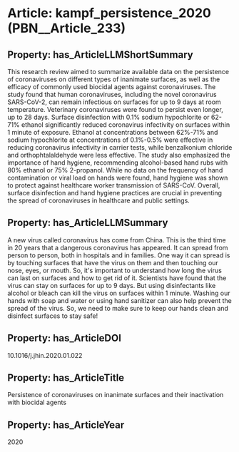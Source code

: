 # Article: __kampf_persistence_2020__ (PBN__Article_233)

## Property: has_ArticleLLMShortSummary

This research review aimed to summarize available data on the persistence of coronaviruses on different types of inanimate surfaces, as well as the efficacy of commonly used biocidal agents against coronaviruses. The study found that human coronaviruses, including the novel coronavirus SARS-CoV-2, can remain infectious on surfaces for up to 9 days at room temperature. Veterinary coronaviruses were found to persist even longer, up to 28 days. Surface disinfection with 0.1% sodium hypochlorite or 62-71% ethanol significantly reduced coronavirus infectivity on surfaces within 1 minute of exposure. Ethanol at concentrations between 62%-71% and sodium hypochlorite at concentrations of 0.1%-0.5% were effective in reducing coronavirus infectivity in carrier tests, while benzalkonium chloride and orthophtalaldehyde were less effective. The study also emphasized the importance of hand hygiene, recommending alcohol-based hand rubs with 80% ethanol or 75% 2-propanol. While no data on the frequency of hand contamination or viral load on hands were found, hand hygiene was shown to protect against healthcare worker transmission of SARS-CoV. Overall, surface disinfection and hand hygiene practices are crucial in preventing the spread of coronaviruses in healthcare and public settings.

## Property: has_ArticleLLMSummary

A new virus called coronavirus has come from China. This is the third time in 20 years that a dangerous coronavirus has appeared. It can spread from person to person, both in hospitals and in families. One way it can spread is by touching surfaces that have the virus on them and then touching our nose, eyes, or mouth. So, it's important to understand how long the virus can last on surfaces and how to get rid of it. Scientists have found that the virus can stay on surfaces for up to 9 days. But using disinfectants like alcohol or bleach can kill the virus on surfaces within 1 minute. Washing our hands with soap and water or using hand sanitizer can also help prevent the spread of the virus. So, we need to make sure to keep our hands clean and disinfect surfaces to stay safe!

## Property: has_ArticleDOI

10.1016/j.jhin.2020.01.022

## Property: has_ArticleTitle

Persistence of coronaviruses on inanimate surfaces and their inactivation with biocidal agents

## Property: has_ArticleYear

2020

